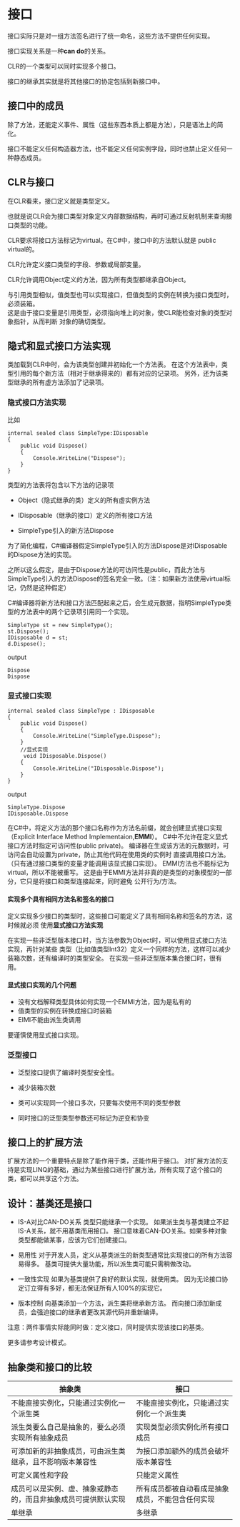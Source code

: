 # 接口

接口实际只是对一组方法签名进行了统一命名，这些方法不提供任何实现。

接口实现关系是一种**can do**的关系。

CLR的一个类型可以同时实现多个接口。

接口的继承其实就是将其他接口的协定包括到新接口中。

## 接口中的成员

除了方法，还能定义事件、属性（这些东西本质上都是方法），只是语法上的简化。

接口不能定义任何构造器方法，也不能定义任何实例字段，同时也禁止定义任何一种静态成员。

## CLR与接口

在CLR看来，接口定义就是类型定义。

也就是说CLR会为接口类型对象定义内部数据结构，再时可通过反射机制来查询接口类型的功能。

CLR要求将接口方法标记为virtual。在C#中，接口中的方法默认就是 public virtual的。

CLR允许定义接口类型的字段、参数或局部变量。

CLR允许调用Object定义的方法，因为所有类型都继承自Object。

与引用类型相似，值类型也可以实现接口，但值类型的实例在转换为接口类型时，必须装箱。  
这是由于接口变量是引用类型，必须指向堆上的对象，使CLR能检查对象的类型对象指针，从而判断
对象的确切类型。


## 隐式和显式接口方法实现

类加载到CLR中时，会为该类型创建并初始化一个方法表。 
在这个方法表中，类型引用的每个新方法（相对于继承得来的）都有对应的记录项。
另外，还为该类型继承的所有虚方法添加了记录项。

### 隐式接口方法实现

比如
````
internal sealed class SimpleType:IDisposable
{
	public void Dispose()
	{
		Console.WriteLine("Dispose");
	}
}
````

类型的方法表将包含以下方法的记录项
* Object（隐式继承的类）定义的所有虚实例方法

* IDisposable（继承的接口）定义的所有接口方法

* SimpleType引入的新方法Dispose


为了简化编程，C#编译器假定SimpleType引入的方法Dispose是对IDisposable的Dispose方法的实现。


之所以这么假定，是由于Dispose方法的可访问性是public，而此方法与SimpleType引入的方法Dispose的签名完全一致。（注：如果新方法使用virtual标记，仍然是这种假定）

C#编译器将新方法和接口方法匹配起来之后，会生成元数据，指明SimpleType类型的方法表中的两个记录项引用同一个实现。

````
SimpleType st = new SimpleType();
st.Dispose();
IDisposable d = st;
d.Dispose();
````
output
````
Dispose
Dispose
````


### 显式接口实现
````
internal sealed class SimpleType : IDisposable
{
    public void Dispose()
    {
        Console.WriteLine("SimpleType.Dispose");
    }
	//显式实现
     void IDisposable.Dispose()
    {
        Console.WriteLine("IDisposable.Dispose");
    }
}
````
output
````
SimpleType.Dispose
IDisposable.Dispose
````
在C#中，将定义方法的那个接口名称作为方法名前缀，就会创建显式接口实现（Explicit Interface Method Implementaion,**EMMI**）。
C#中不允许在定义显式接口方法时指定可访问性(public private)。
编译器在生成该方法的元数据时，可访问会自动设置为private，防止其他代码在使用类的实例时
直接调用接口方法。（只有通过接口类型的变量才能调用该显式接口实现）。
EMMI方法也不能标记为virtual，所以不能被重写。
这是由于EMMI方法并非真的是类型的对象模型的一部分，它只是将接口和类型连接起来，同时避免
公开行为/方法。

#### 实现多个具有相同方法名和签名的接口
定义实现多少接口的类型时，这些接口可能定义了具有相同名称和签名的方法，这时候就必须
使用**显式接口方法实现**

在实现一些非泛型版本接口时，当方法参数为Object时，可以使用显式接口方法实现，再针对某些
类型（比如值类型Int32）定义一个同样的方法，这样可以减少装箱次数，还有编译时的类型安全。
在实现一些非泛型版本集合接口时，很有用。

#### 显式接口实现的几个问题

* 没有文档解释类型具体如何实现一个EMMI方法，因为是私有的
* 值类型的实例在转换成接口时装箱
* EIMI不能由派生类调用

要谨慎使用显式接口实现。

### 泛型接口

* 泛型接口提供了编译时类型安全性。

* 减少装箱次数

* 类可以实现同一个接口多次，只要每次使用不同的类型参数

* 同时接口的泛型类型参数还可标记为逆变和协变

## 接口上的扩展方法

扩展方法的一个重要特点是除了能作用于类，还能作用于接口。
对扩展方法的支持是实现LINQ的基础，通过为某些接口进行扩展方法，所有实现了这个接口的类，都可以共享这个方法。

## 设计：基类还是接口

* IS-A对比CAN-DO关系
类型只能继承一个实现。
如果派生类与基类建立不起IS-A关系，就不用基类而用接口。
接口意味着CAN-DO关系。如果多种对象类型都能做某事，应该为它们创建接口。

* 易用性
对于开发人员，定义从基类派生的新类型通常比实现接口的所有方法容易得多。
基类可提供大量功能，所以派生类可能只需稍做改动。

* 一致性实现
如果为基类提供了良好的默认实现，就使用类。
因为无论接口协定订立得有多好，都无法保证所有人100%的实现它。

* 版本控制
向基类添加一个方法，派生类将继承新方法。
而向接口添加新成员，会强迫接口的继承者更改其源代码并重新编译。


注意：两件事情实际能同时做：定义接口，同时提供实现该接口的基类。

更多请参考设计模式。


## 抽象类和接口的比较

抽象类| 接口
----|----
不能直接实例化，只能通过实例化一个派生类|不能直接实例化，只能通过实例化一个派生类
派生类要么自己是抽象的，要么必须实现所有抽象成员|实现类型必须实例化所有接口成员
可添加新的非抽象成员，可由派生类继承，且不影响版本兼容性|为接口添加额外的成员会破坏版本兼容性
可定义属性和字段|只能定义属性
成员可以是实例、虚、抽象或静态的，而且非抽象成员可提供默认实现|所有成员都被自动看成是抽象成员，不能包含任何实现
单继承|多继承
